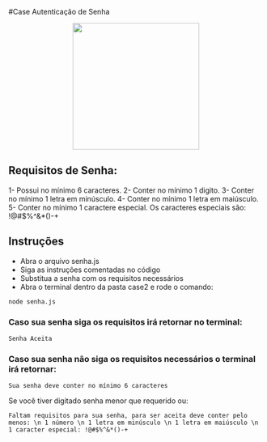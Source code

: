 #Case Autenticação de Senha

<div align="center">
<img src="https://capgemini.proway.com.br/assets/img/logo-capgemini.png" width="250">
</div>     

## Requisitos de Senha:
1- Possui no mínimo 6 caracteres.
2- Conter no mínimo 1 digito.
3- Conter no mínimo 1 letra em minúsculo.
4- Conter no mínimo 1 letra em maiúsculo.
5- Conter no mínimo 1 caractere especial. Os caracteres especiais são: !@#$%^&*()-+


## Instruções
- Abra o arquivo senha.js
- Siga as instruções comentadas no código
- Substitua a senha com os requisitos necessários
- Abra o terminal dentro da pasta case2 e rode o comando:
```
node senha.js
```

### Caso sua senha siga os requisitos irá retornar no terminal:
```
Senha Aceita
```

### Caso sua senha não siga os requisitos necessários o terminal irá retornar:
```
Sua senha deve conter no mínimo 6 caracteres
```
Se você tiver digitado senha menor que requerido ou:

```
Faltam requisitos para sua senha, para ser aceita deve conter pelo menos: \n 1 número \n 1 letra em minúsculo \n 1 letra em maiúsculo \n 1 caracter especial: !@#$%^&*()-+
```
